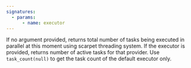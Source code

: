 ```yaml
---
signatures:
  - params:
      - name: executor
---
```


If no argument provided, returns total number of tasks being executed in parallel at this moment using scarpet
threading system. If the executor is provided, returns number of active tasks for that provider. Use `task_count(null)`
to get the task count of the default executor only.
